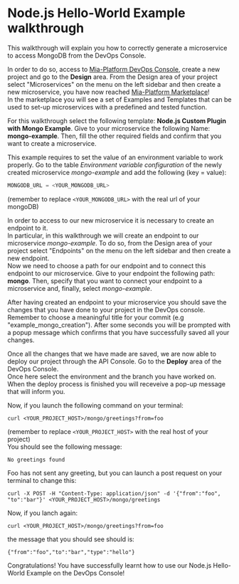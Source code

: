 
# Node.js Hello-World Example walkthrough

This walkthrough will explain you how to correctly generate a microservice to access MongoDB from the DevOps Console.

In order to do so, access to [Mia-Platform DevOps Console](https://console.cloud.mia-platform.eu/login), create a new project and go to the **Design** area. From the Design area of your project select "Microservices" on the menu on the left sidebar and then create a new microservice, you have now reached [Mia-Platform Marketplace](https://docs.mia-platform.eu/development_suite/api-console/api-design/marketplace/)!  
In the marketplace you will see a set of Examples and Templates that can be used to set-up microservices with a predefined and tested function.

For this walkthrough select the following template: **Node.js Custom Plugin with Mongo Example**.
Give to your microservice the following Name: **mongo-example**. Then, fill the other required fields and confirm that you want to create a microservice.

This example requires to set the value of an environment variable to work properly. Go to the table *Environment variable configuration* of the newly created microservice *mongo-example* and add the following (key = value):

```js
MONGODB_URL = <YOUR_MONGODB_URL>
```

(remember to replace `<YOUR_MONGODB_URL>` with the real url of your mongoDB)  

In order to access to our new microservice it is necessary to create an endpoint to it.  
In particular, in this walkthrough we will create an endpoint to our microservice *mongo-example*. To do so, from the Design area of your project select "Endpoints" on the menu on the left sidebar and then create a new endpoint.  
Now we need to choose a path for our endpoint and to connect this endpoint to our microservice. Give to your endpoint the following path: **mongo**. Then, specify that you want to connect your endpoint to a microservice and, finally, select *mongo-example*.

After having created an endpoint to your microservice you should save the changes that you have done to your project in the DevOps console.  Remember to choose a meaningful title for your commit (e.g "example_mongo_creation"). After some seconds you will be prompted with a popup message which confirms that you have successfully saved all your changes.

Once all the changes that we have made are saved, we are now able to deploy our project through the API Console. Go to the **Deploy** area of the DevOps Console.  
Once here select the environment and the branch you have worked on. When the deploy process is finished you will receveive a pop-up message that will inform you.

Now, if you launch the following command on your terminal:

`curl <YOUR_PROJECT_HOST>/mongo/greetings?from=foo`

(remember to replace `<YOUR_PROJECT_HOST>` with the real host of your project)  
You should see the following message:

`No greetings found`

Foo has not sent any greeting, but you can launch a post request on your terminal to change this:

`curl -X POST -H "Content-Type: application/json" -d '{"from":"foo", "to":"bar"}' <YOUR_PROJECT_HOST>/mongo/greetings`

Now, if you lanch again:

`curl <YOUR_PROJECT_HOST>/mongo/greetings?from=foo`

the message that you should see should is:

`{"from":"foo","to":"bar","type":"hello"}`

Congratulations! You have successfully learnt how to use our Node.js Hello-World Example on the DevOps Console!
